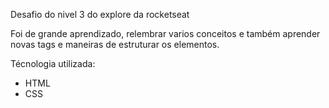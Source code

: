 Desafio do nivel 3 do explore da rocketseat
 
Foi de grande aprendizado, relembrar varios conceitos e também aprender novas tags e maneiras de estruturar os elementos. 

Técnologia utilizada:

- HTML
- CSS
